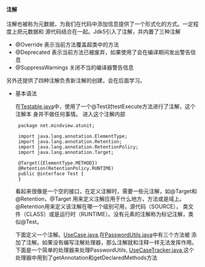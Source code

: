 #### 注解

   注解也被称为元数据，为我们在代码中添加信息提供了一个形式化的方式。一定程度上把元数据和
   源代码结合在一起。Jdk5引入了注解，并内置了三种注解
   - @Override 表示当前方法覆盖超类中的方法
   - @Deprecated 表示当前方法已被废弃，如果使用了会在编译期间发出警告信息
   - @SuppressWarnings 关闭不当的编译器警告信息
   
   另外还提供了四种注解负责新注解的创建，会在后面学习。
   
   - 基本语法
   
       在[Testable.java](Testable.java)中，使用了一个@Test对testExecute方法进行了注解，这个注解本
       身并不做任何事情。
       进入这个注解内部
       ```
        package net.mindview.atunit;
        
        import java.lang.annotation.ElementType;
        import java.lang.annotation.Retention;
        import java.lang.annotation.RetentionPolicy;
        import java.lang.annotation.Target;
        
        @Target({ElementType.METHOD})
        @Retention(RetentionPolicy.RUNTIME)
        public @interface Test {
        }
       ```
       看起来很像是一个空的接口，在定义注解时，需要一些元注解，如@Target和@Retention，@Target
       用来定义注解应用于什么地方，方法或是域上。@Retention用来定义该注解在哪一个级别可用，源代码（SOURCE），
       类文件（CLASS）或是运行时（RUNTIME）。没有元素的注解称为标记注解，类似@Test。
       
       下面定义一个注解。[UseCase.java](UseCase.java),在[PasswordUtils.java](PasswordUtils.java)中有三个方法被
       添加了注解。如果没有编写注解处理器，那么注解就和注释一样无法发挥作用。下面是一个简单的处理器来处理PasswordUtils,
       [UseCaseTracker.java](UseCaseTracker.java),这个处理器中用到了getAnnotation和getDeclaredMethods方法